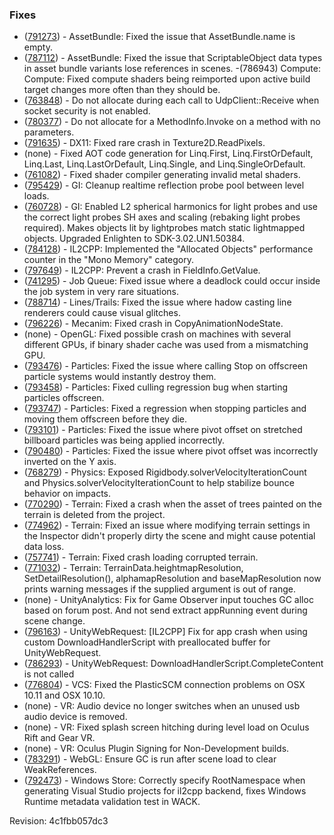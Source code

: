 ### Fixes

*   ([791273](http://issuetracker.unity3d.com/issues/assetbundle-dot-name-is-empty-when-asset-bundle-loaded-through-www)) - AssetBundle: Fixed the issue that AssetBundle.name is empty.
*   ([787112](http://issuetracker.unity3d.com/issues/scriptableobject-data-types-in-asset-bundle-variants-lose-references-in-scenes)) - AssetBundle: Fixed the issue that ScriptableObject data types in asset bundle variants lose references in scenes. -(786943) Compute: Compute: Fixed compute shaders being reimported upon active build target changes more often than they should be.
*   ([763848](http://issuetracker.unity3d.com/issues/dynamic-memory-allocations-in-socket-dot-receive-byte-caused-by-regression-since-oct-2010)) - Do not allocate during each call to UdpClient::Receive when socket security is not enabled.
*   ([780377](http://issuetracker.unity3d.com/issues/gcallocation-methodinfo-dot-invoke-without-parameters-allocates-40b-per-call)) - Do not allocate for a MethodInfo.Invoke on a method with no parameters.
*   ([791635](http://issuetracker.unity3d.com/issues/crash-when-depth-rendertexture-collides-with-grabpass-shader)) - DX11: Fixed rare crash in Texture2D.ReadPixels.
*   (none) - Fixed AOT code generation for Linq.First, Linq.FirstOrDefault, Linq.Last, Linq.LastOrDefault, Linq.Single, and Linq.SingleOrDefault.
*   ([761082](http://issuetracker.unity3d.com/issues/ios-metal-custom-shader-compilation-fails-when-using-metal-graphics-api-on-ios)) - Fixed shader compiler generating invalid metal shaders.
*   ([795429](http://issuetracker.unity3d.com/issues/image-effects-are-leaking-through-scenes)) - GI: Cleanup realtime reflection probe pool between level loads.
*   ([760728](http://issuetracker.unity3d.com/issues/objects-lit-by-lightprobes-do-not-match-lighting-on-static-lightmapped-objects)) - GI: Enabled L2 spherical harmonics for light probes and use the correct light probes SH axes and scaling (rebaking light probes required). Makes objects lit by lightprobes match static lightmapped objects. Upgraded Enlighten to SDK-3.02.UN1.50384.
*   ([784128](http://issuetracker.unity3d.com/issues/il2cpp-performancecounter-on-ios-with-il2cpp-doesnt-work)) - IL2CPP: Implemented the "Allocated Objects" performance counter in the "Mono Memory" category.
*   ([797649](http://issuetracker.unity3d.com/issues/ios-il2cpp-game-crashes-when-trying-to-access-fieldinfo-dot-getvalue-on-ios-with-il2cpp-scripting-backend)) - IL2CPP: Prevent a crash in FieldInfo.GetValue.
*   ([741295](http://issuetracker.unity3d.com/issues/waitingforjob-spike)) - Job Queue: Fixed issue where a deadlock could occur inside the job system in very rare situations.
*   ([788714](http://issuetracker.unity3d.com/issues/linerenderers-line-renderer-with-the-cast-shadows-set-to-on-two-sided-or-shadows-only-cause-visual-glitches)) - Lines/Trails: Fixed the issue where hadow casting line renderers could cause visual glitches.
*   ([796226](http://issuetracker.unity3d.com/issues/rare-crash-in-mecanim-animation-copyanimationnodestate)) - Mecanim: Fixed crash in CopyAnimationNodeState.
*   (none) - OpenGL: Fixed possible crash on machines with several different GPUs, if binary shader cache was used from a mismatching GPU.
*   ([793476](http://issuetracker.unity3d.com/issues/local-particlesystem-dot-stop-will-instantly-destroy-emitted-particles-that-werent-visible)) - Particles: Fixed the issue where calling Stop on offscreen particle systems would instantly destroy them.
*   ([793458](http://issuetracker.unity3d.com/issues/local-particlesystem-dot-start-doesnt-start-simulation-in-some-camera-locations)) - Particles: Fixed culling regression bug when starting particles offscreen.
*   ([793747](http://issuetracker.unity3d.com/issues/localsimulation-not-all-particles-are-destroyed-after-particlesystem-dot-stop-is-called)) - Particles: Fixed a regression when stopping particles and moving them offscreen before they die.
*   ([793101](http://issuetracker.unity3d.com/issues/stretchedbillboard-sometimes-pivot-position-doesnt-affect-particles)) - Particles: Fixed the issue where pivot offset on stretched billboard particles was being applied incorrectly.
*   ([790480](http://issuetracker.unity3d.com/issues/renderer-pivot-offset-on-the-y-axis-is-inverted)) - Particles: Fixed the issue where pivot offset was incorrectly inverted on the Y axis.
*   ([768279](http://issuetracker.unity3d.com/issues/configurable-joints-breaking)) - Physics: Exposed Rigidbody.solverVelocityIterationCount and Physics.solverVelocityIterationCount to help stabilize bounce behavior on impacts.
*   ([770290](http://issuetracker.unity3d.com/issues/terrain-editor-crashes-when-folder-with-terrain-data-deleted)) - Terrain: Fixed a crash when the asset of trees painted on the terrain is deleted from the project.
*   ([774962](http://issuetracker.unity3d.com/issues/changes-made-to-terrain-settings-dont-mark-scene-as-dirty)) - Terrain: Fixed an issue where modifying terrain settings in the Inspector didn't properly dirty the scene and might cause potential data loss.
*   ([757741](http://issuetracker.unity3d.com/issues/crash-in-splatdatabase-recalculatebasemap-when-opening-scene-with-terrain)) - Terrain: Fixed crash loading corrupted terrain.
*   ([771032](http://issuetracker.unity3d.com/issues/unity-crashes-when-calling-various-methods-on-terraindata-with-boundary-values)) - Terrain: TerrainData.heightmapResolution, SetDetailResolution(), alphamapResolution and baseMapResolution now prints warning messages if the supplied argument is out of range.
*   (none) - UnityAnalytics: Fix for Game Observer input touches GC alloc based on forum post. And not send extract appRunning event during scene change.
*   ([796163](http://issuetracker.unity3d.com/issues/ios-il2cpp-app-crashes-when-using-custom-downloadhandlerscript-with-preallocated-buffer-for-unitywebrequest)) - UnityWebRequest: \[IL2CPP\] Fix for app crash when using custom DownloadHandlerScript with preallocated buffer for UnityWebRequest.
*   ([786293](http://issuetracker.unity3d.com/issues/downloadhandlerscript-dot-completecontent-is-not-called-inspite-of-unitywebrequest-dot-send-dot-isdone-equals-equals-true)) - UnityWebRequest: DownloadHandlerScript.CompleteContent is not called
*   ([776804](http://issuetracker.unity3d.com/issues/version-control-plasticscm-version-control-plugin-error-while-trying-to-connect-to-plastic-server)) - VCS: Fixed the PlasticSCM connection problems on OSX 10.11 and OSX 10.10.
*   (none) - VR: Audio device no longer switches when an unused usb audio device is removed.
*   (none) - VR: Fixed splash screen hitching during level load on Oculus Rift and Gear VR.
*   (none) - VR: Oculus Plugin Signing for Non-Development builds.
*   ([783291](http://issuetracker.unity3d.com/issues/webgl-user-content-build-crashes-with-nullrefexception)) - WebGL: Ensure GC is run after scene load to clear WeakReferences.
*   ([792473](http://issuetracker.unity3d.com/issues/wsa-wack-fails-on-windows-runtime-metadata-validation)) - Windows Store: Correctly specify RootNamespace when generating Visual Studio projects for il2cpp backend, fixes Windows Runtime metadata validation test in WACK.

Revision: 4c1fbb057dc3